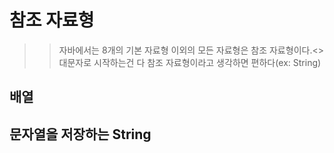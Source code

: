 # 참조 자료형
>> 자바에서는 8개의 기본 자료형 이외의 모든 자료형은 참조 자료형이다.<>
>> 대문자로 시작하는건 다 참조 자료형이라고 생각하면 편하다(ex: String)
## 배열
## 문자열을 저장하는 String
